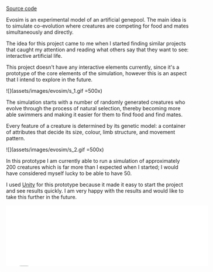 [Source code](https://github.com/clomax/evosim)

Evosim is an experimental model of an artificial genepool. The main idea is to
simulate co-evolution where creatures are competing for food and mates
simultaneously and directly.

The idea for this project came to me when I started finding similar
projects that caught my attention and reading what others say that they want to
see: interactive artificial life.

This project doesn't have any interactive elements currently, since it's a
prototype of the core elements of the simulation, however this is an aspect
that I intend to explore in the future.

![](assets/images/evosim/s_1.gif =500x)

The simulation starts with a number of randomly generated creatures who evolve
through the process of natural selection, thereby becoming more able swimmers
and making it easier for them to find food and find mates.

Every feature of a creature is determined by its genetic model: a container of
attributes that decide its size, colour, limb structure, and movement pattern.

![](assets/images/evosim/s_2.gif =500x)

In this prototype I am currently able to run a simulation of approximately 200
creatures which is far more than I expected when I started; I would have
considered myself lucky to be able to have 50.

I used [Unity]() for this prototype because it made it easy to start the
project and see results quickly. I am very happy with the results and would
like to take this further in the future.

<iframe style="margin-left: auto; margin-right: auto; display: block" src="//itch.io/embed/17096?linkback=true" width="552" height="167" frameborder="0"></iframe>

